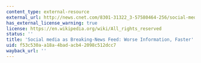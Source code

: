 ```yaml
---
content_type: external-resource
external_url: http://news.cnet.com/8301-31322_3-57580464-256/social-media-as-breaking-news-feed-worse-information-faster/
has_external_license_warning: true
license: https://en.wikipedia.org/wiki/All_rights_reserved
status: ''
title: 'Social media as Breaking-News Feed: Worse Information, Faster'
uid: f53c530a-a18a-4bad-acb4-2098c512dcc7
wayback_url: ''
---
```

